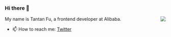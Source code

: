 ### Hi there 👋

<img align="right" src="https://github-readme-stats.vercel.app/api?username=futantan&show_icons=true&icon_color=0366d6&text_color=24292e&bg_color=ffffff&hide_title=true" />


My name is Tantan Fu, a frontend developer at Alibaba.

- 📫 How to reach me: [Twitter](https://twitter.com/EclipsePrayer)
